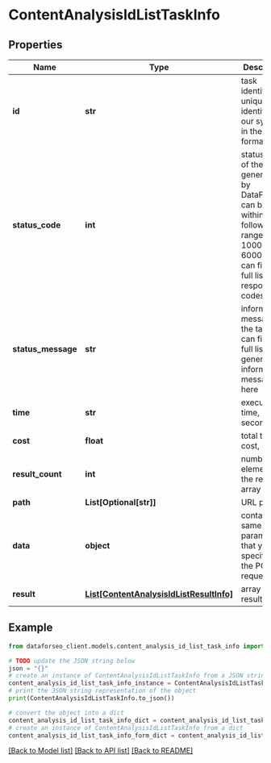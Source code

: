 # ContentAnalysisIdListTaskInfo


## Properties

Name | Type | Description | Notes
------------ | ------------- | ------------- | -------------
**id** | **str** | task identifier unique task identifier in our system in the UUID format | [optional] 
**status_code** | **int** | status code of the task generated by DataForSEO, can be within the following range: 10000-60000 you can find the full list of the response codes here | [optional] 
**status_message** | **str** | informational message of the task you can find the full list of general informational messages here | [optional] 
**time** | **str** | execution time, seconds | [optional] 
**cost** | **float** | total tasks cost, USD | [optional] 
**result_count** | **int** | number of elements in the result array | [optional] 
**path** | **List[Optional[str]]** | URL path | [optional] 
**data** | **object** | contains the same parameters that you specified in the POST request | [optional] 
**result** | [**List[ContentAnalysisIdListResultInfo]**](ContentAnalysisIdListResultInfo.md) | array of results | [optional] 

## Example

```python
from dataforseo_client.models.content_analysis_id_list_task_info import ContentAnalysisIdListTaskInfo

# TODO update the JSON string below
json = "{}"
# create an instance of ContentAnalysisIdListTaskInfo from a JSON string
content_analysis_id_list_task_info_instance = ContentAnalysisIdListTaskInfo.from_json(json)
# print the JSON string representation of the object
print(ContentAnalysisIdListTaskInfo.to_json())

# convert the object into a dict
content_analysis_id_list_task_info_dict = content_analysis_id_list_task_info_instance.to_dict()
# create an instance of ContentAnalysisIdListTaskInfo from a dict
content_analysis_id_list_task_info_form_dict = content_analysis_id_list_task_info.from_dict(content_analysis_id_list_task_info_dict)
```
[[Back to Model list]](../README.md#documentation-for-models) [[Back to API list]](../README.md#documentation-for-api-endpoints) [[Back to README]](../README.md)


